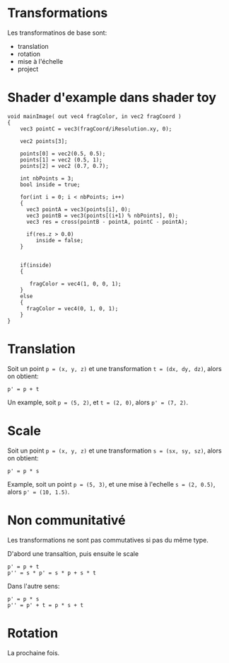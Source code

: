 # Transformations

Les transformatinos de base sont:

- translation
- rotation
- mise à l'échelle
- project

# Shader d'example dans shader toy

```
void mainImage( out vec4 fragColor, in vec2 fragCoord )
{
    vec3 pointC = vec3(fragCoord/iResolution.xy, 0);
    
    vec2 points[3];

    points[0] = vec2(0.5, 0.5);
    points[1] = vec2 (0.5, 1);
    points[2] = vec2 (0.7, 0.7);
    
    int nbPoints = 3;
    bool inside = true;
    
    for(int i = 0; i < nbPoints; i++)
    {
      vec3 pointA = vec3(points[i], 0);
      vec3 pointB = vec3(points[(i+1) % nbPoints], 0);
      vec3 res = cross(pointB - pointA, pointC - pointA);
    
      if(res.z > 0.0)
         inside = false;
    }
    
    
    if(inside)
    {
    
       fragColor = vec4(1, 0, 0, 1);
    }
    else
    {
      fragColor = vec4(0, 1, 0, 1);
    }
}
```



# Translation

Soit un point `p = (x, y, z)` et une transformation `t = (dx, dy, dz)`, alors on obtient:

```
p' = p + t
```

Un example, soit `p = (5, 2)`, et `t = (2, 0)`, alors `p' = (7, 2)`.

# Scale

Soit un point `p = (x, y, z)` et une transformation `s = (sx, sy, sz)`, alors on obtient:

```
p' = p * s
```

Example, soit un point `p = (5, 3)`, et une mise à l'echelle `s = (2, 0.5)`, alors `p' = (10, 1.5)`.

# Non communitativé

Les transformations ne sont pas commutatives si pas du même type.

D'abord une transaltion, puis ensuite le scale

```
p' = p + t
p'' = s * p' = s * p + s * t
```

Dans l'autre sens:

```
p' = p * s
p'' = p' + t = p * s + t
```

# Rotation

La prochaine fois.
